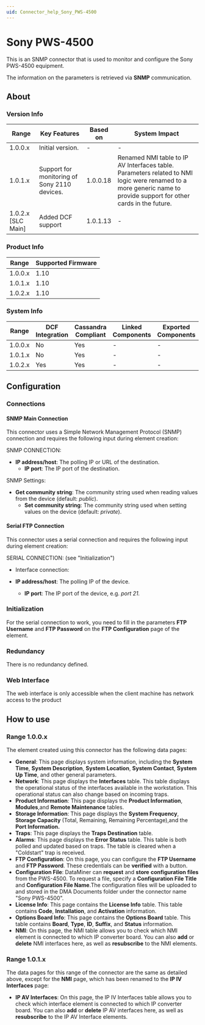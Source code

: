 ```yaml
---
uid: Connector_help_Sony_PWS-4500
---
```


# Sony PWS-4500

This is an SNMP connector that is used to monitor and configure the Sony PWS-4500 equipment.

The information on the parameters is retrieved via **SNMP** communication.

## About

### Version Info

| **Range**            | **Key Features**                             | **Based on** | **System Impact**                                                                                                                                                  |
|----------------------|----------------------------------------------|--------------|--------------------------------------------------------------------------------------------------------------------------------------------------------------------|
| 1.0.0.x              | Initial version.                             | \-           | \-                                                                                                                                                                 |
| 1.0.1.x              | Support for monitoring of Sony 2110 devices. | 1.0.0.18     | Renamed NMI table to IP AV Interfaces table. Parameters related to NMI logic were renamed to a more generic name to provide support for other cards in the future. |
| 1.0.2.x \[SLC Main\] | Added DCF support                            | 1.0.1.13     | \-                                                                                                                                                                 |

### Product Info

| **Range** | **Supported Firmware** |
|-----------|------------------------|
| 1.0.0.x   | 1.10                   |
| 1.0.1.x   | 1.10                   |
| 1.0.2.x   | 1.10                   |

### System Info

| **Range** | **DCF Integration** | **Cassandra Compliant** | **Linked Components** | **Exported Components** |
|-----------|---------------------|-------------------------|-----------------------|-------------------------|
| 1.0.0.x   | No                  | Yes                     | \-                    | \-                      |
| 1.0.1.x   | No                  | Yes                     | \-                    | \-                      |
| 1.0.2.x   | Yes                 | Yes                     | \-                    | \-                      |

## Configuration

### Connections

#### SNMP Main Connection

This connector uses a Simple Network Management Protocol (SNMP) connection and requires the following input during element creation:

SNMP CONNECTION:

- **IP address/host**: The polling IP or URL of the destination.
  - **IP port**: The IP port of the destination.

SNMP Settings:

- **Get community string**: The community string used when reading values from the device (default: *public*).
  - **Set community string**: The community string used when setting values on the device (default: *private*).

#### Serial FTP Connection

This connector uses a serial connection and requires the following input during element creation:

SERIAL CONNECTION: (see "Initialization")

- Interface connection:

- **IP address/host**: The polling IP of the device.
  - **IP port**: The IP port of the device, e.g. *port 21.*

### Initialization

For the serial connection to work, you need to fill in the parameters **FTP Username** and **FTP Password** on the **FTP Configuration** page of the element.

### Redundancy

There is no redundancy defined.

### Web Interface

The web interface is only accessible when the client machine has network access to the product

## How to use

### Range 1.0.0.x

The element created using this connector has the following data pages:

- **General**: This page displays system information, including the **System Time**, **System Description**, **System Location**, **System Contact**, **System Up Time**, and other general parameters.
- **Network**: This page displays the **Interfaces** table. This table displays the operational status of the interfaces available in the workstation. This operational status can also change based on incoming traps.
- **Product Information**: This page displays the **Product Information**, **Modules**,and **Remote Maintenance** tables.
- **Storage Information**: This page displays the **System Frequency**, **Storage Capacity** (Total, Remaining, Remaining Percentage),and the **Port Information.**
- **Traps**: This page displays the **Traps Destination** table.
- **Alarms**: This page displays the **Error Status** table. This table is both polled and updated based on traps. The table is cleared when a "Coldstart" trap is received.
- **FTP Configuration**: On this page, you can configure the **FTP Username** and **FTP Password**. These credentials can be **verified** with a button.
- **Configuration File**: DataMiner can **request** and **store** **configuration files** from the PWS-4500. To request a file, specify a **Configuration File Title** and **Configuration File Name**.The configuration files will be uploaded to and stored in the DMA Documents folder under the connector name "Sony PWS-4500".
- **License Info**: This page contains the **License Info** table. This table contains **Code**, **Installation**, and **Activation** information.
- **Options Board Info**: This page contains the **Options Board** table. This table contains **Board**, **Type**, **ID**, **Suffix**, and **Status** information.
- **NMI**: On this page, the NMI table allows you to check which NMI element is connected to which IP converter board. You can also **add** or **delete** NMI interfaces here, as well as **resubscribe** to the NMI elements.

### Range 1.0.1.x

The data pages for this range of the connector are the same as detailed above, except for the **NMI** page, which has been renamed to the **IP IV Interfaces** page:

- **IP AV Interfaces**: On this page, the IP IV Interfaces table allows you to check which interface element is connected to which IP converter board. You can also **add** or **delete** IP AV interfaces here, as well as **resubscribe** to the IP AV Interface elements.
